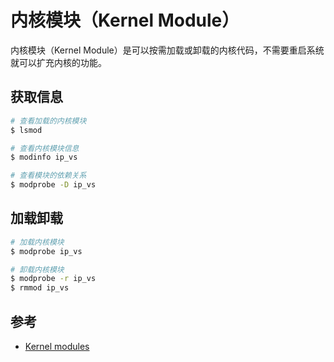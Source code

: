 # 内核模块（Kernel Module）

内核模块（Kernel Module）是可以按需加载或卸载的内核代码，不需要重启系统就可以扩充内核的功能。

## 获取信息

```bash
# 查看加载的内核模块
$ lsmod

# 查看内核模块信息
$ modinfo ip_vs

# 查看模块的依赖关系
$ modprobe -D ip_vs
```

## 加载卸载

```bash
# 加载内核模块
$ modprobe ip_vs

# 卸载内核模块
$ modprobe -r ip_vs
$ rmmod ip_vs
```

## 参考

* [Kernel modules](https://wiki.archlinux.org/index.php/Kernel_modules_(%E7%AE%80%E4%BD%93%E4%B8%AD%E6%96%87))